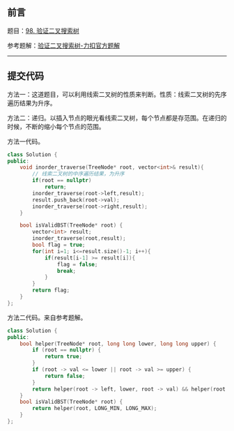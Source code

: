 ## 前言

题目：[98. 验证二叉搜索树](https://leetcode-cn.com/problems/validate-binary-search-tree/)

参考题解：[验证二叉搜索树-力扣官方题解](https://leetcode-cn.com/problems/validate-binary-search-tree/solution/yan-zheng-er-cha-sou-suo-shu-by-leetcode-solution/)

---

## 提交代码

方法一：这道题目，可以利用线索二叉树的性质来判断。性质：线索二叉树的先序遍历结果为升序。

方法二：递归。以插入节点的眼光看线索二叉树，每个节点都是存范围。在递归的时候，不断的缩小每个节点的范围。

方法一代码。

```c++
class Solution {
public:
    void inorder_traverse(TreeNode* root, vector<int>& result){
        // 线索二叉树的中序遍历结果，为升序
        if(root == nullptr)
            return;
        inorder_traverse(root->left,result);
        result.push_back(root->val);
        inorder_traverse(root->right,result);
    }

    bool isValidBST(TreeNode* root) {
        vector<int> result;
        inorder_traverse(root,result);
        bool flag = true;
        for(int i=1; i<=result.size()-1; i++){
            if(result[i-1] >= result[i]){
                flag = false;
                break;
            }
        }
        return flag;
    }
};
```

方法二代码。来自参考题解。

```c++
class Solution {
public:
    bool helper(TreeNode* root, long long lower, long long upper) {
        if (root == nullptr) {
            return true;
        }
        if (root -> val <= lower || root -> val >= upper) {
            return false;
        }
        return helper(root -> left, lower, root -> val) && helper(root -> right, root -> val, upper);
    }
    bool isValidBST(TreeNode* root) {
        return helper(root, LONG_MIN, LONG_MAX);
    }
};
```